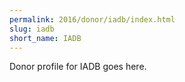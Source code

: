 ```yaml
---
permalink: 2016/donor/iadb/index.html
slug: iadb
short_name: IADB
---
```


Donor profile for IADB goes here.
